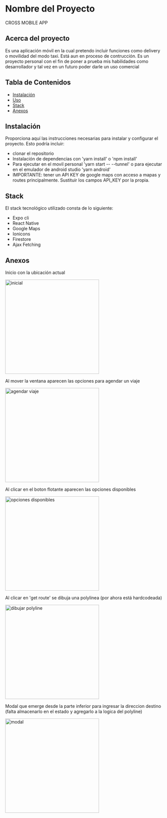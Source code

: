 # Nombre del Proyecto

CROSS MOBILE APP

## Acerca del proyecto

Es una aplicación móvil en la cual pretendo incluir funciones como delivery o movilidad del modo taxi. Está aun en proceso de contrucción. Es un proyecto personal con el fin de poner a prueba mis habilidades como desarrollador y tal vez en un futuro poder darle un uso comercial

## Tabla de Contenidos

- [Instalación](#instalación)
- [Uso](#uso)
- [Stack](#stack)
- [Anexos](#anexos)

## Instalación

Proporciona aquí las instrucciones necesarias para instalar y configurar el proyecto. Esto podría incluir:

- clonar el repositorio
- Instalación de dependencias con 'yarn install' o 'npm install'
- Para ejecutar en el movil personal 'yarn start -- --tunnel' o para ejecutar en el emulador de android studio 'yarn android'
- IMPORTANTE: tener un API KEY de google maps con acceso a mapas y routes principalmente. Sustituir los campos API_KEY por la propia.

## Stack

El stack tecnológico utilizado consta de lo siguiente:

- Expo cli
- React Native
- Google Maps
- Ionicons
- Firestore
- Ajax Fetching

## Anexos

Inicio con la ubicación actual

<img src="./assets/mapa-1-1.jpeg" alt="inicial" width="300">

Al mover la ventana aparecen las opciones para agendar un viaje

<img src="./assets/mapa-2.jpeg" alt="agendar viaje" width="300">

Al clicar en el boton flotante aparecen las opciones disponibles

<img src="./assets/mapa-3.jpeg" alt="opciones disponibles" width="300">

Al clicar en 'get route' se dibuja una polylinea (por ahora está hardcodeada)

<img src="./assets/mapa-4.jpeg" alt="dibujar polyline" width="300">

Modal que emerge desde la parte inferior para ingresar la direccion destino (falta almacenarlo en el estado y agregarlo a la logica del polyline)

<img src="./assets/modal-abajo.jpeg" alt="modal" width="300">
